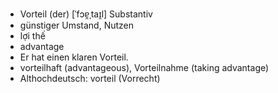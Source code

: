 - Vorteil (der) [ˈfɔɐ̯ˌtaɪ̯l] Substantiv
- günstiger Umstand, Nutzen
- lợi thế
- advantage
- Er hat einen klaren Vorteil.
- vorteilhaft (advantageous), Vorteilnahme (taking advantage)  
- Althochdeutsch: vorteil (Vorrecht)